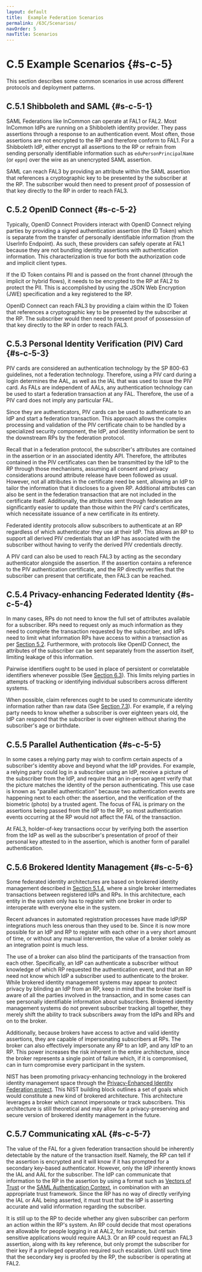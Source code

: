 ```yaml
---
layout: default
title:  Example Federation Scenarios
permalink: /63C/Scenarios/
navOrder: 5  
navTitle: Scenarios  
---
```


# C.5 Example Scenarios {#s-c-5}

This section describes some common scenarios in use across different protocols and deployment patterns. 

## C.5.1 Shibboleth and SAML {#s-c-5-1}

SAML Federations like InCommon can operate at FAL1 or FAL2. Most InCommon IdPs are running on a Shibboleth identity provider. They pass assertions through a response to an authentication event. Most often, those assertions are not encrypted to the RP and therefore conform to FAL1. For a Shibboleth IdP, either encrypt all assertions to the RP or refrain from sending personally identifiable information such as `eduPersonPrincipalName` (or `eppn`) over the wire as an unencrypted SAML assertion.

SAML can reach FAL3 by providing an attribute within the SAML assertion that references a cryptographic key to be presented by the subscriber at the RP. The subscriber would then need to present proof of possession of that key directly to the RP in order to reach FAL3.

## C.5.2 OpenID Connect {#s-c-5-2}

Typically, OpenID Connect Providers interact with OpenID Connect relying parties by providing a signed authentication assertion (the ID Token) which is separate from the transfer of personally identifiable information (from the UserInfo Endpoint). As such, these providers can safely operate at FAL1 because they are not bundling identity assertions with authentication information. This characterization is true for both the authorization code and implicit client types. 

If the ID Token contains PII and is passed on the front channel (through the implicit or hybrid flows), it needs to be encrypted to the RP at FAL2 to protect the PII. This is accomplished by using the JSON Web Encryption (JWE) specification and a key registered to the RP.

OpenID Connect can reach FAL3 by providing a claim within the ID Token that references a cryptographic key to be presented by the subscriber at the RP. The subscriber would then need to present proof of possession of that key directly to the RP in order to reach FAL3.

## C.5.3 Personal Identity Verification (PIV) Card  {#s-c-5-3}

PIV cards are considered an authentication technology by the SP 800-63 guidelines, not a federation technology. Therefore, using a PIV card during a login determines the AAL, as well as the IAL that was used to issue the PIV card. As FALs are independent of AALs, any authentication technology can be used to start a federation transaction at any FAL. Therefore, the use of a PIV card does not imply any particular FAL.

Since they are authenticators, PIV cards can be used to authenticate to an IdP and start a federation transaction. This approach allows the complex processing and validation of the PIV certificate chain to be handled by a specialized security component, the IdP, and identity information be sent to the downstream RPs by the federation protocol. 

Recall that in a federation protocol, the subscriber's attributes are contained in the assertion or in an associated identity API. Therefore, the attributes contained in the PIV certificates can then be transmitted by the IdP to the RP through those mechanisms, assuming all consent and privacy considerations around attribute release have been followed as usual. However, not all attributes in the certificate need be sent, allowing an IdP to tailor the information that it discloses to a given RP. Additional attributes can also be sent in the federation transaction that are not included in the certificate itself. Additionally, the attributes sent through federation are significantly easier to update than those within the PIV card's certificates, which necessitate issuance of a new certificate in its entirety.

Federated identity protocols allow subscribers to authenticate at an RP regardless of which authenticator they use at their IdP. This allows an RP to support all derived PIV credentials that an IdP has associated with the subscriber without having to verify the derived PIV credentials directly.

A PIV card can also be used to reach FAL3 by acting as the secondary authenticator alongside the assertion. If the assertion contains a reference to the PIV authentication certificate, and the RP directly verifies that the subscriber can present that certificate, then FAL3 can be reached.

## C.5.4 Privacy-enhancing Federated Identity {#s-c-5-4}

In many cases, RPs do not need to know the full set of attributes available for a subscriber. RPs need to request only as much information as they need to complete the transaction requested by the subscriber, and IdPs need to limit what information RPs have access to within a transaction as per [Section 5.2](https://pages.nist.gov/800-63-3/sp800-63c.html#privacy-reqs). Furthermore, with protocols like OpenID Connect, the attributes of the subscriber can be sent separately from the assertion itself, limiting leakage of this information. 

Pairwise identifiers ought to be used in place of persistent or correlatable identifiers whenever possible (See [Section 6.3](https://pages.nist.gov/800-63-3/sp800-63c.html#ppi)). This limits relying parties in attempts of tracking or identifying individual subscribers across different systems. 

When possible, claim references ought to be used to communicate identity information rather than raw data (See [Section 7.3](https://pages.nist.gov/800-63-3/sp800-63c.html#protecting-information)). For example, if a relying party needs to know whether a subscriber is over eighteen years old, the IdP can respond that the subscriber is over eighteen without sharing the subscriber's age or birthdate.

## C.5.5 Parallel Authentication {#s-c-5-5}

In some cases a relying party may wish to confirm certain aspects of a subscriber's identity above and beyond what the IdP provides. For example, a relying party could log in a subscriber using an IdP, receive a picture of the subscriber from the IdP, and require that an in-person agent verify that the picture matches the identity of the person authenticating. This use case is known as "parallel authentication" because two authentication events are happening next to each other: the assertion, and the verification of the biometric (photo) by a trusted agent. The focus of FAL is primary on the assertions being passed from the IdP to the RP, so most authentication events occurring at the RP would not affect the FAL of the transaction. 

At FAL3, holder-of-key transactions occur by verifying both the assertion from the IdP as well as the subscriber's presentation of proof of their personal key attested to in the assertion, which is another form of parallel authentication.

## C.5.6 Brokered Identity Management {#s-c-5-6}

Some federated identity architectures are based on brokered identity management described in [Section 5.1.4](https://pages.nist.gov/800-63-3/sp800-63c.html#proxied), where a single broker intermediates transactions between registered IdPs and RPs. In this architecture, each entity in the system only has to register with one broker in order to interoperate with everyone else in the system. 

Recent advances in automated registration processes have made IdP/RP integrations much less onerous than they used to be. Since it is now more possible for an IdP and RP to register with each other in a very short amount of time, or without any manual intervention, the value of a broker solely as an integration point is much less.

The use of a broker can also blind the participants of the transaction from each other. Specifically, an IdP can authenticate a subscriber without knowledge of which RP requested the authentication event, and that an RP need not know which IdP a subscriber used to authenticate to the broker. While brokered identity management systems may appear to protect privacy by blinding an IdP from an RP, keep in mind that the broker itself is aware of all the parties involved in the transaction, and in some cases can see personally identifiable information about subscribers. Brokered identity management systems do not prevent subscriber tracking all together, they merely shift the ability to track subscribers away from the IdPs and RPs and on to the broker.

Additionally, because brokers have access to active and valid identity assertions, they are capable of impersonating subscribers at RPs. The broker can also effectively impersonate any RP to an IdP, and any IdP to an RP. This power increases the risk inherent in the entire architecture, since the broker represents a single point of failure which, if it is compromised, can in turn compromise every participant in the system.

NIST has been promoting privacy-enhancing technology in the brokered identity management space through the [Privacy-Enhanced Identity Federation project](https://nccoe.nist.gov/projects/building-blocks/privacy-enhanced-identity-brokers). This NIST building block outlines a set of goals which would constitute a new kind of brokered architecture. This architecture leverages a broker which cannot impersonate or track subscribers. This architecture is still theoretical and may allow for a privacy-preserving and secure version of brokered identity management in the future.

## C.5.7 Communicating xAL {#s-c-5-7}

The value of the FAL for a given federation transaction should be inherently detectable by the nature of the transaction itself. Namely, the RP can tell if the assertion is encrypted and it will know if it has prompted for a secondary key-based authenticator. However, only the IdP inherently knows the IAL and AAL for the subscriber. The IdP can communicate that information to the RP in the assertion by using a format such as [Vectors of Trust](https://tools.ietf.org/html/rfc8485) or the [SAML Authentication Context](https://docs.oasis-open.org/security/saml/v2.0/saml-authn-context-2.0-os.pdf), in combination with an appropriate trust framework. Since the RP has no way of directly verifying the IAL or AAL being asserted, it must trust that the IdP is asserting accurate and valid information regarding the subscriber. 

It is still up to the RP to decide whether any given subscriber can perform an action within the RP's system. An RP could decide that most operations are allowable for people logging in at AAL2, for instance, but certain sensitive applications would require AAL3. Or an RP could request an FAL3 assertion, along with its key reference, but only prompt the subscriber for their key if a privileged operation required such escalation. Until such time that the secondary key is proofed by the RP, the subscriber is operating at FAL2.